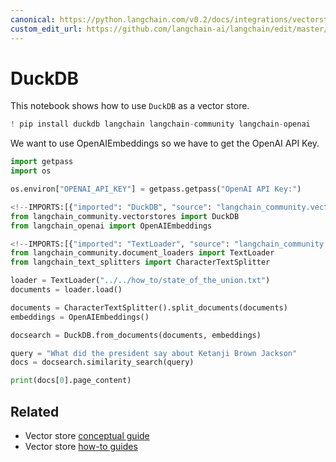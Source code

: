 ```yaml
---
canonical: https://python.langchain.com/v0.2/docs/integrations/vectorstores/duckdb/
custom_edit_url: https://github.com/langchain-ai/langchain/edit/master/docs/docs/integrations/vectorstores/duckdb.ipynb
---
```


# DuckDB
This notebook shows how to use `DuckDB` as a vector store.

```python
! pip install duckdb langchain langchain-community langchain-openai
```

We want to use OpenAIEmbeddings so we have to get the OpenAI API Key. 

```python
import getpass
import os

os.environ["OPENAI_API_KEY"] = getpass.getpass("OpenAI API Key:")
```

```python
<!--IMPORTS:[{"imported": "DuckDB", "source": "langchain_community.vectorstores", "docs": "https://api.python.langchain.com/en/latest/vectorstores/langchain_community.vectorstores.duckdb.DuckDB.html", "title": "DuckDB"}, {"imported": "OpenAIEmbeddings", "source": "langchain_openai", "docs": "https://api.python.langchain.com/en/latest/embeddings/langchain_openai.embeddings.base.OpenAIEmbeddings.html", "title": "DuckDB"}]-->
from langchain_community.vectorstores import DuckDB
from langchain_openai import OpenAIEmbeddings
```

```python
<!--IMPORTS:[{"imported": "TextLoader", "source": "langchain_community.document_loaders", "docs": "https://api.python.langchain.com/en/latest/document_loaders/langchain_community.document_loaders.text.TextLoader.html", "title": "DuckDB"}, {"imported": "CharacterTextSplitter", "source": "langchain_text_splitters", "docs": "https://api.python.langchain.com/en/latest/character/langchain_text_splitters.character.CharacterTextSplitter.html", "title": "DuckDB"}]-->
from langchain_community.document_loaders import TextLoader
from langchain_text_splitters import CharacterTextSplitter

loader = TextLoader("../../how_to/state_of_the_union.txt")
documents = loader.load()

documents = CharacterTextSplitter().split_documents(documents)
embeddings = OpenAIEmbeddings()
```

```python
docsearch = DuckDB.from_documents(documents, embeddings)

query = "What did the president say about Ketanji Brown Jackson"
docs = docsearch.similarity_search(query)
```

```python
print(docs[0].page_content)
```

## Related

- Vector store [conceptual guide](/docs/concepts/#vector-stores)
- Vector store [how-to guides](/docs/how_to/#vector-stores)